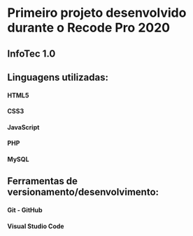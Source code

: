 # Primeiro projeto desenvolvido durante o Recode Pro 2020

## InfoTec 1.0

## Linguagens utilizadas:

#### HTML5
#### CSS3
#### JavaScript
#### PHP
#### MySQL

## Ferramentas de versionamento/desenvolvimento:

#### Git - GitHub
#### Visual Studio Code

